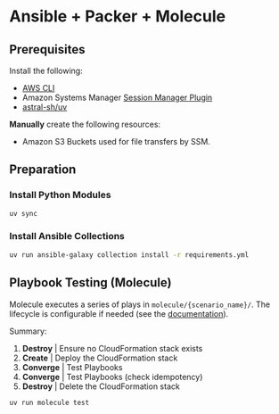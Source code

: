 # Ansible + Packer + Molecule

## Prerequisites

Install the following:

- [AWS CLI](https://docs.aws.amazon.com/cli/latest/userguide/getting-started-install.html)
- Amazon Systems Manager [Session Manager Plugin](https://docs.aws.amazon.com/systems-manager/latest/userguide/session-manager-working-with-install-plugin.html)
- [astral-sh/uv](https://docs.astral.sh/uv/getting-started/installation/)

**Manually** create the following resources:

- Amazon S3 Buckets used for file transfers by SSM.

## Preparation

### Install Python Modules

```bash
uv sync
```

### Install Ansible Collections

```bash
uv run ansible-galaxy collection install -r requirements.yml
```

## Playbook Testing (Molecule)

Molecule executes a series of plays in `molecule/{scenario_name}/`. The lifecycle is configurable if needed (see the [documentation](https://ansible.readthedocs.io/projects/molecule/philosophy/#how-molecule-addresses-testing-suite-requirements)).

Summary:

1. **Destroy** | Ensure no CloudFormation stack exists
2. **Create** | Deploy the CloudFormation stack
3. **Converge** | Test Playbooks
4. **Converge** | Test Playbooks (check idempotency)
5. **Destroy** | Delete the CloudFormation stack

```bash
uv run molecule test
```
